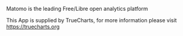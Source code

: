 Matomo is the leading Free/Libre open analytics platform

This App is supplied by TrueCharts, for more information please visit https://truecharts.org
